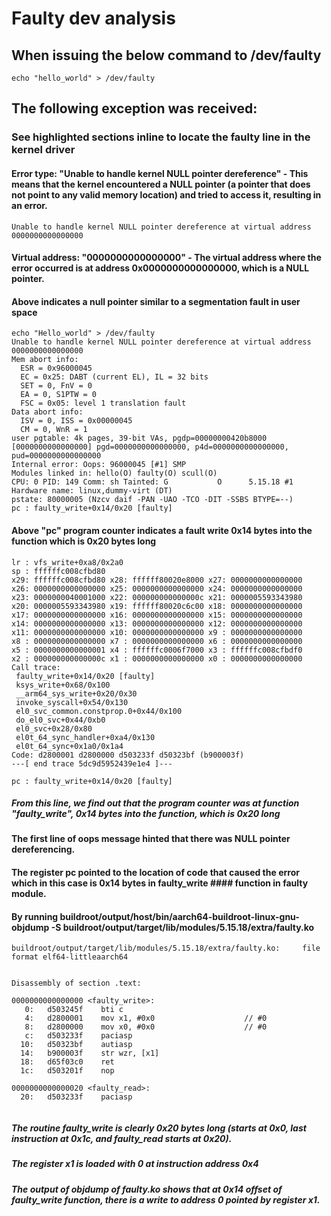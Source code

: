 # Faulty dev analysis

## When issuing the below command to /dev/faulty

`echo "hello_world" > /dev/faulty`

## The following exception was received:

### See highlighted sections inline to locate the faulty line in the kernel driver
#### Error type: "Unable to handle kernel NULL pointer dereference" - This means that the kernel encountered a NULL pointer (a pointer that does not point to any valid memory location) and tried to access it, resulting in an error.

```
Unable to handle kernel NULL pointer dereference at virtual address 0000000000000000

```
#### Virtual address: "0000000000000000" - The virtual address where the error occurred is at address 0x0000000000000000, which is a NULL pointer.
#### Above indicates a null pointer similar to a segmentation fault in user space

```
echo "Hello_world" > /dev/faulty 
Unable to handle kernel NULL pointer dereference at virtual address 0000000000000000
Mem abort info:
  ESR = 0x96000045
  EC = 0x25: DABT (current EL), IL = 32 bits
  SET = 0, FnV = 0
  EA = 0, S1PTW = 0
  FSC = 0x05: level 1 translation fault
Data abort info:
  ISV = 0, ISS = 0x00000045
  CM = 0, WnR = 1
user pgtable: 4k pages, 39-bit VAs, pgdp=00000000420b8000
[0000000000000000] pgd=0000000000000000, p4d=0000000000000000, pud=0000000000000000
Internal error: Oops: 96000045 [#1] SMP
Modules linked in: hello(O) faulty(O) scull(O)
CPU: 0 PID: 149 Comm: sh Tainted: G           O      5.15.18 #1
Hardware name: linux,dummy-virt (DT)
pstate: 80000005 (Nzcv daif -PAN -UAO -TCO -DIT -SSBS BTYPE=--)
pc : faulty_write+0x14/0x20 [faulty]
```

#### Above "pc" program counter indicates a fault write 0x14 bytes into the function which is 0x20 bytes long

```
lr : vfs_write+0xa8/0x2a0
sp : ffffffc008cfbd80
x29: ffffffc008cfbd80 x28: ffffff80020e8000 x27: 0000000000000000
x26: 0000000000000000 x25: 0000000000000000 x24: 0000000000000000
x23: 0000000040001000 x22: 000000000000000c x21: 0000005593343980
x20: 0000005593343980 x19: ffffff80020c6c00 x18: 0000000000000000
x17: 0000000000000000 x16: 0000000000000000 x15: 0000000000000000
x14: 0000000000000000 x13: 0000000000000000 x12: 0000000000000000
x11: 0000000000000000 x10: 0000000000000000 x9 : 0000000000000000
x8 : 0000000000000000 x7 : 0000000000000000 x6 : 0000000000000000
x5 : 0000000000000001 x4 : ffffffc0006f7000 x3 : ffffffc008cfbdf0
x2 : 000000000000000c x1 : 0000000000000000 x0 : 0000000000000000
Call trace:
 faulty_write+0x14/0x20 [faulty]
 ksys_write+0x68/0x100
 __arm64_sys_write+0x20/0x30
 invoke_syscall+0x54/0x130
 el0_svc_common.constprop.0+0x44/0x100
 do_el0_svc+0x44/0xb0
 el0_svc+0x28/0x80
 el0t_64_sync_handler+0xa4/0x130
 el0t_64_sync+0x1a0/0x1a4
Code: d2800001 d2800000 d503233f d50323bf (b900003f) 
---[ end trace 5dc9d5952439e1e4 ]---
```
```
pc : faulty_write+0x14/0x20 [faulty]

```
##### From this line, we find out that the program counter was at function "faulty_write", 0x14 bytes into the function, which is 0x20 long



#### The first line of oops message hinted that there was NULL pointer dereferencing.
#### The register pc pointed to the location of code that caused the error which in this case is 0x14 bytes in faulty_write #### function in faulty module.
#### By running buildroot/output/host/bin/aarch64-buildroot-linux-gnu-objdump -S buildroot/output/target/lib/modules/5.15.18/extra/faulty.ko 

```
buildroot/output/target/lib/modules/5.15.18/extra/faulty.ko:     file format elf64-littleaarch64


Disassembly of section .text:

0000000000000000 <faulty_write>:
   0:	d503245f 	bti	c
   4:	d2800001 	mov	x1, #0x0                   	// #0
   8:	d2800000 	mov	x0, #0x0                   	// #0
   c:	d503233f 	paciasp
  10:	d50323bf 	autiasp
  14:	b900003f 	str	wzr, [x1]
  18:	d65f03c0 	ret
  1c:	d503201f 	nop

0000000000000020 <faulty_read>:
  20:	d503233f 	paciasp


```
##### The routine faulty_write is clearly 0x20 bytes long (starts at 0x0, last instruction at 0x1c, and faulty_read starts at 0x20).
##### The register x1 is loaded with 0 at instruction address 0x4
##### The output of objdump of faulty.ko shows that at 0x14 offset of faulty_write function, there is a write to address 0 pointed by register x1.